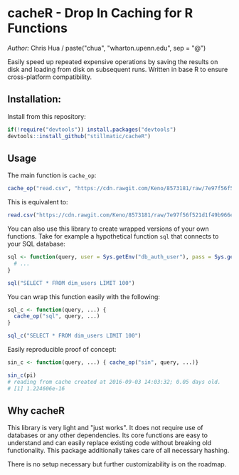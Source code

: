# cacheR - Drop In Caching for R Functions

*Author:* Chris Hua / paste("chua", "wharton.upenn.edu", sep = "@")

Easily speed up repeated expensive operations by saving the results on disk and loading from disk on subsequent runs. Written in base R to ensure cross-platform compatibility.

## Installation:

Install from this repository:

```r
if(!require("devtools")) install.packages("devtools")
devtools::install_github("stillmatic/cacheR")
```

## Usage

The main function is `cache_op`:

```r
cache_op("read.csv", "https://cdn.rawgit.com/Keno/8573181/raw/7e97f56f521d1f49b966e04457687e87da1b062b/gistfile1.txt", header = T)
```

This is equivalent to:

```r
read.csv("https://cdn.rawgit.com/Keno/8573181/raw/7e97f56f521d1f49b966e04457687e87da1b062b/gistfile1.txt", header = T)
```

You can also use this library to create wrapped versions of your own functions. Take for example a hypothetical function `sql` that connects to your SQL database:

```r
sql <- function(query, user = Sys.getEnv("db_auth_user"), pass = Sys.getEnv("db_auth_pass")) {
  # ...
}

sql("SELECT * FROM dim_users LIMIT 100")
```

You can wrap this function easily with the following:

```r
sql_c <- function(query, ...) {
  cache_op("sql", query, ...)
}

sql_c("SELECT * FROM dim_users LIMIT 100")
```

Easily reproducible proof of concept:

```r
sin_c <- function(query, ...) { cache_op("sin", query, ...)}

sin_c(pi)
# reading from cache created at 2016-09-03 14:03:32; 0.05 days old.
# [1] 1.224606e-16
```

## Why cacheR

This library is very light and "just works". It does not require use of databases or any other dependencies. Its core functions are easy to understand and can easily replace existing code without breaking old functionality. This package additionally takes care of all necessary hashing.

There is no setup necessary but further customizability is on the roadmap.
